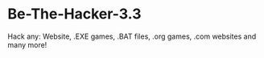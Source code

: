 # Be-The-Hacker-3.3
Hack any: Website, .EXE games, .BAT files, .org games, .com websites and many more!
